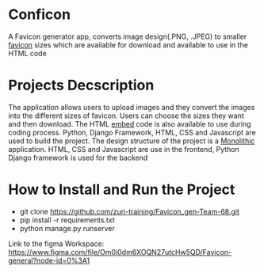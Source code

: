 
# Conficon
A Favicon generator app, converts image design(.PNG, .JPEG) to smaller [favicon](https://en.wikipedia.org/wiki/Favicon) sizes which are available for download and available to use in the HTML code

# Projects Decscription
The application allows users to upload images and they convert the images into the different sizes of favicon. Users can choose the sizes they want and then download. The HTML [embed](https://en.wikipedia.org/wiki/Embedded) code is also available to use during coding process.
Python, Django Framework, HTML, CSS and Javascript are used to build the project. The design structure of the project is a [Monolithic](https://en.wikipedia.org/wiki/Monolithic_application) application. HTML, CSS and Javascript are use in the frontend, Python Django framework is used for the backend

# How to Install and Run the Project
- git clone https://github.com/zuri-training/Favicon_gen-Team-68.git 
- pip install -r requirements.txt
- python manage.py runserver

Link to the figma Workspace:  https://www.figma.com/file/Om0i0dm6XOQN27utcHw5QD/Favicon-general?node-id=0%3A1
